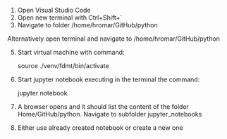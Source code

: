 1. Open Visual Studio Code
3. Open new terminal with Ctrl+Shift+`
4. Navigate to folder /home/hromar/GitHub/python


Alternatively open terminal and navigate to /home/hromar/GitHub/python


5. Start virtual machine with command:
 
   source ./venv/fdmt/bin/activate

6. Start jupyter notebook executing in the terminal the command:

   jupyter notebook

7. A browser opens and it should list the content of the folder Home/GitHub/python. Navigate to subfolder jupyter_notebooks
8. Either use already created notebook or create a new one
